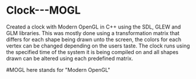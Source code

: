 # Clock---MOGL
Created a clock with Modern OpenGL in C++ using the SDL, GLEW and GLM libraries. 
This was mostly done using a transformation matrix that differs for each shape being drawn unto the screen, the colors for each vertex can be changed depending on the users taste.
The clock runs using the specified time of the system it is being compiled on and all shapes drawn can be altered using each predefined matrix.

#MOGL here stands for "Modern OpenGL"
